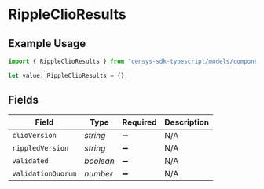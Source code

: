 # RippleClioResults

## Example Usage

```typescript
import { RippleClioResults } from "censys-sdk-typescript/models/components";

let value: RippleClioResults = {};
```

## Fields

| Field              | Type               | Required           | Description        |
| ------------------ | ------------------ | ------------------ | ------------------ |
| `clioVersion`      | *string*           | :heavy_minus_sign: | N/A                |
| `rippledVersion`   | *string*           | :heavy_minus_sign: | N/A                |
| `validated`        | *boolean*          | :heavy_minus_sign: | N/A                |
| `validationQuorum` | *number*           | :heavy_minus_sign: | N/A                |